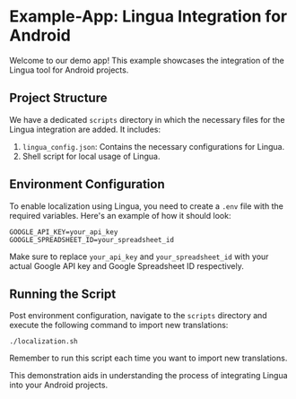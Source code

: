 # Example-App: Lingua Integration for Android

Welcome to our demo app! This example showcases the integration of the Lingua tool for Android projects.

## Project Structure

We have a dedicated `scripts` directory in which the necessary files for the Lingua integration are added. It includes:

1. `lingua_config.json`: Contains the necessary configurations for Lingua.
2. Shell script for local usage of Lingua.

## Environment Configuration

To enable localization using Lingua, you need to create a `.env` file with the required variables. Here's an example of how it should look:

```shell
GOOGLE_API_KEY=your_api_key
GOOGLE_SPREADSHEET_ID=your_spreadsheet_id
```

Make sure to replace `your_api_key` and `your_spreadsheet_id` with your actual Google API key and Google Spreadsheet ID respectively.

## Running the Script

Post environment configuration, navigate to the `scripts` directory and execute the following command to import new translations:

```shell
./localization.sh
```

Remember to run this script each time you want to import new translations.

This demonstration aids in understanding the process of integrating Lingua into your Android projects.

